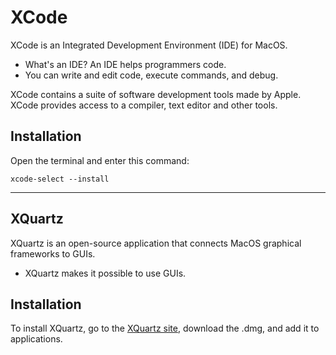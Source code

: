 XCode
=====
XCode is an Integrated Development Environment (IDE) for MacOS.
* What's an IDE? An IDE helps programmers code. 
* You can write and edit code, execute commands, and debug.

XCode contains a suite of software development tools made by Apple.
XCode provides access to a compiler, text editor and other tools.


## **Installation**
Open the terminal and enter this command:
```
xcode-select --install
```
------

XQuartz
-------

XQuartz is an open-source application that connects MacOS graphical frameworks to GUIs. 
* XQuartz makes it possible to use GUIs. 

## **Installation**
To install XQuartz, go to the [XQuartz site](https://www.xquartz.org/), download the .dmg, and add it to applications.